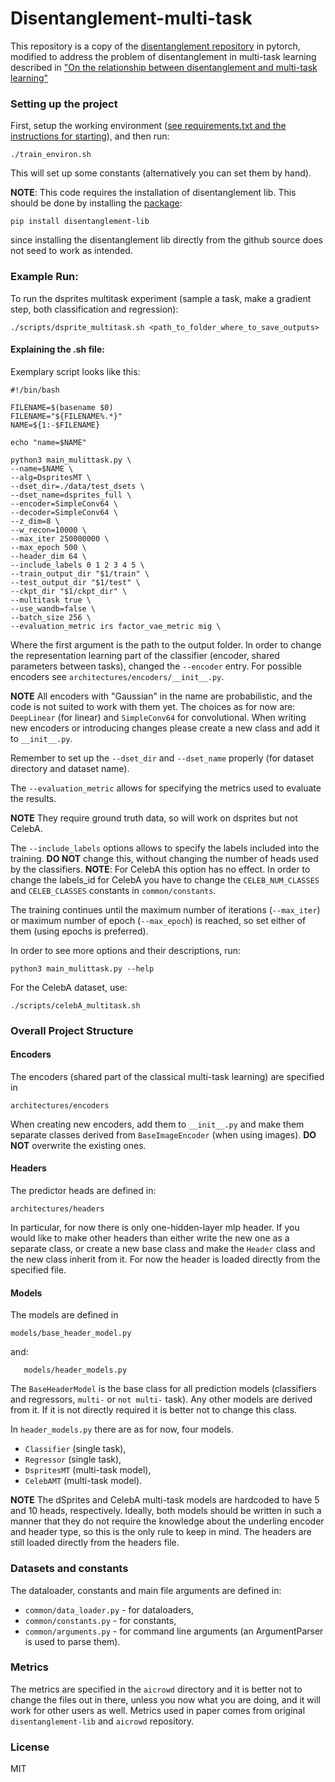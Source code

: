 # Disentanglement-multi-task

This repository is a copy of the [disentanglement repository](https://github.com/amir-abdi/disentanglement-pytorch) in pytorch,
modified to address the problem of disentanglement in multi-task learning described in ["On the relationship between disentanglement and multi-task learning"](https://arxiv.org/abs/2110.03498)

### Setting up the project

First, setup the working environment ([see requirements.txt and the instructions for starting](
 https://github.com/amir-abdi/disentanglement-pytorch/tree/master)), and then run:
 
 ```
./train_environ.sh
```

This will set up some constants (alternatively you can set them by hand). 

**NOTE**: This code requires the installation of disentanglement lib. This should be done by
installing the [package](https://pypi.org/project/disentanglement-lib/):

```
pip install disentanglement-lib
```

since installing the disentanglement lib directly from the github source does not seed to work as intended.

### Example Run:

To run the dsprites multitask experiment (sample a task, make a gradient step, both classification and 
regression):

```
./scripts/dsprite_multitask.sh <path_to_folder_where_to_save_outputs>
```

#### Explaining the .sh file: 

Exemplary script looks like this:

```
#!/bin/bash

FILENAME=$(basename $0)
FILENAME="${FILENAME%.*}"
NAME=${1:-$FILENAME}

echo "name=$NAME"

python3 main_mulittask.py \
--name=$NAME \
--alg=DspritesMT \
--dset_dir=./data/test_dsets \
--dset_name=dsprites_full \
--encoder=SimpleConv64 \
--decoder=SimpleConv64 \
--z_dim=8 \
--w_recon=10000 \
--max_iter 250000000 \
--max_epoch 500 \
--header_dim 64 \
--include_labels 0 1 2 3 4 5 \
--train_output_dir "$1/train" \
--test_output_dir "$1/test" \
--ckpt_dir "$1/ckpt_dir" \
--multitask true \
--use_wandb=false \
--batch_size 256 \
--evaluation_metric irs factor_vae_metric mig \
```

Where the first argument is the path to the output folder. In order to change the representation learning
 part of the classifier (encoder, shared parameters between tasks), changed the
 `--encoder` entry. For possible encoders see `architectures/encoders/__init__.py`. 

**NOTE** All encoders with "Gaussian" 
 in the name are probabilistic, and the code is not suited to work with them yet. The choices as for now are:
 `DeepLinear` (for linear) and `SimpleConv64` for convolutional. When writing new encoders or introducing changes please
create a new class and add it to `__init__.py`.
 
Remember to set up the `--dset_dir`  and `--dset_name` properly (for dataset directory and dataset name).

The `--evaluation_metric` allows for specifying the metrics used to evaluate the results. 

**NOTE** They require ground truth data, so will work on dsprites but not CelebA.

The `--include_labels` options allows to specify the labels included into the training. **DO NOT** change this, without changing the number of heads
used by the classifiers. **NOTE**: For CelebA this option has no effect. In order to change the labels_id for CelebA you have to change the 
`CELEB_NUM_CLASSES` and  `CELEB_CLASSES` constants in `common/constants`. 

The training continues until the maximum number of iterations (`--max_iter`) or maximum number of epoch (`--max_epoch`) is reached, so
set either of them (using epochs is preferred).  

In order to see more options and their descriptions, run:

```
python3 main_mulittask.py --help
```
 
For the CelebA  dataset, use: 

```
./scripts/celebA_multitask.sh
```

### Overall Project Structure

#### Encoders

The encoders (shared part of the classical multi-task learning) are specified in 

```
architectures/encoders
```

When creating new encoders, add them to `__init__.py` and make them separate classes derived from
`BaseImageEncoder` (when using images). **DO NOT** overwrite the existing ones. 

#### Headers

The predictor heads are defined in:

```
architectures/headers
```

In particular, for now there is only one-hidden-layer mlp header. If you would like to make other headers than either write 
the new one as a separate class, or create a new base class and make the `Header` class and the new class inherit from it. 
For now the header is loaded directly from the specified file.


#### Models

The models are defined in 

```
models/base_header_model.py 
```                         

and:

```
   models/header_models.py
```

The `BaseHeaderModel` is the base class for all prediction models (classifiers and regressors, `multi-` or `not multi-` task).
Any other models are derived from it. If it is not directly required it is better not to change this class. 

In `header_models.py` there are as for now, four models. 
* `Classifier` (single task), 
* `Regressor` (single task),
* `DspritesMT` (multi-task model),
* `CelebAMT` (multi-task model). 

**NOTE** The dSprites and CelebA multi-task models are hardcoded to have 5 and 10 heads, respectively. 
Ideally, both models should be written in such a manner that they do not require the knowledge about the underling encoder and header type, so this
is the only rule to keep in mind. The headers are still loaded directly from the headers file.

### Datasets and constants

The dataloader, constants and main file arguments are defined in: 
* `common/data_loader.py` - for dataloaders,
* `common/constants.py` - for constants,
* `common/arguments.py` - for command line arguments (an ArgumentParser is used to parse them).

### Metrics

The metrics are specified in the `aicrowd` directory and it is better not to change the files out in there, unless you now what you are doing, and it will work for other users as well. 
Metrics used in paper comes from original `disentanglement-lib` and `aicrowd` repository.

### License
MIT
